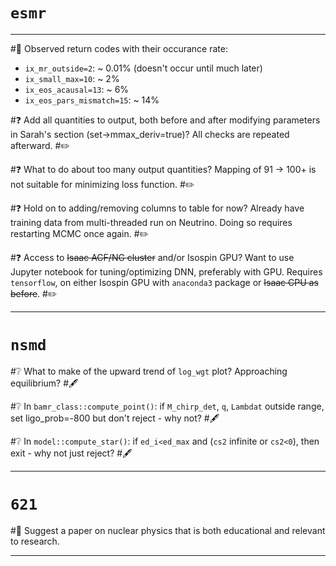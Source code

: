 # `esmr` 
___
#📓 Observed return codes with their occurance rate:
 - `ix_mr_outside=2`: ~ 0.01% (doesn't occur until much later)
 - `ix_small_max=10`: ~ 2%
 - `ix_eos_acausal=13`: ~ 6%
 - `ix_eos_pars_mismatch=15`: ~ 14%

#❓ Add all quantities to output, both before and after modifying parameters in Sarah's section (set->mmax_deriv=true)? All checks are repeated afterward. 
#✏️ 

#❓ What to do about too many output quantities? Mapping of 91 $\to$ 100+ is not suitable for minimizing loss function.
#✏️  

#❓ Hold on to adding/removing columns to table for now? Already have training data from multi-threaded run on Neutrino. Doing so requires restarting MCMC once again.
#✏️  

#❓ Access to ~~Isaac ACF/NG cluster~~ and/or Isospin GPU? Want to use Jupyter notebook for tuning/optimizing DNN, preferably with GPU. Requires `tensorflow`, on either Isospin GPU with `anaconda3` package or ~~Isaac CPU as before~~.
#✏️  
___

# `nsmd`
#❔ What to make of the upward trend of `log_wgt` plot? Approaching equilibrium? 
#🖋️ 

#❔ In `bamr_class::compute_point()`: if `M_chirp_det`, `q`, `Lambdat` outside range, set ligo_prob=-800 but don't reject - why not? 
#🖋️ 

#❔ In `model::compute_star()`: if `ed_i<ed_max` and (`cs2` infinite or `cs2<0`), then exit - why not just reject?
#🖋️ 


___
# `621` 
#📌 Suggest a paper on nuclear physics that is both educational and relevant to research.
___
